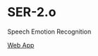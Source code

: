 # SER-2.o
Speech Emotion Recognition

[Web App](https://share.streamlit.io/mvvr/ser-2.o/main/Speech.py)
